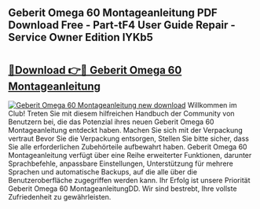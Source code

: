 ## Geberit Omega 60 Montageanleitung PDF Download Free - Part-tF4 User Guide Repair - Service Owner Edition lYKb5

# <h2><a href="http://df8si86.blite.top/?on=Geberit+Omega+60+Montageanleitung">🔗Download 👉🔴 Geberit Omega 60 Montageanleitung</a></h2>

[![Geberit Omega 60 Montageanleitung new download](https://i.imgur.com/lujVjoI.png)](http://df8si86.blite.top/?on=Geberit+Omega+60+Montageanleitung)
Willkommen im Club! Treten Sie mit diesem hilfreichen Handbuch der Community von Benutzern bei, die das Potenzial ihres neuen Geberit Omega 60 Montageanleitung entdeckt haben. Machen Sie sich mit der Verpackung vertraut Bevor Sie die Verpackung entsorgen, Stellen Sie bitte sicher, dass Sie alle erforderlichen Zubehörteile aufbewahrt haben. Geberit Omega 60 Montageanleitung verfügt über eine Reihe erweiterter Funktionen, darunter Sprachbefehle, anpassbare Einstellungen, Unterstützung für mehrere Sprachen und automatische Backups, auf die alle über die Benutzeroberfläche zugegriffen werden kann. Ihr Erfolg ist unsere Priorität Geberit Omega 60 MontageanleitungDD. Wir sind bestrebt, Ihre vollste Zufriedenheit zu gewährleisten.
